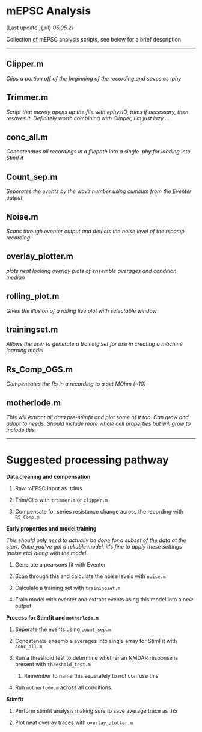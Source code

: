 # mEPSC Analysis 

[Last update:]{.ul} *05.05.21*

Collection of mEPSC analysis scripts, see below for a brief description

----------------------------

## Clipper.m

*Clips a portion off of the beginning of the recording and saves as .phy*

## Trimmer.m

*Script that merely opens up the file with ephysIO, trims if necessary, then resaves it. Definitely worth combining with Clipper, i'm just lazy ...*

## conc_all.m

*Concatenates all recordings in a filepath into a single .phy for loading into StimFit*

## Count_sep.m

*Seperates the events by the wave number using cumsum from the Eventer output*

## Noise.m

*Scans through eventer output and detects the noise level of the rscomp recording*

## overlay_plotter.m

*plots neat looking overlay plots of ensemble averages and condition median*

## rolling_plot.m

*Gives the illusion of a rolling live plot with selectable window*

## trainingset.m

*Allows the user to generate a training set for use in creating a machine learning model*

## Rs_Comp_OGS.m

*Compensates the Rs in a recording to a set MOhm (\~10)*

## motherlode.m

*This will extract all data pre-stimfit and plot some of it too. Can grow and adapt to needs. Should include more whole cell properties but will grow to include this.*

----------------------------

# Suggested processing pathway

**Data cleaning and compensation**

1.  Raw mEPSC input as .tdms

2.  Trim/Clip with `trimmer.m` or `clipper.m`

3.  Compensate for series resistance change across the recording with `RS_Comp.m`

**Early properties and model training**

*This should only need to actually be done for a subset of the data at the start. Once you've got a reliable model, it's fine to apply these settings (noise etc) along with the model.*

1.  Generate a pearsons fit with Eventer

2.  Scan through this and calculate the noise levels with `noise.m`

3.  Calculate a training set with `trainingset.m`

4.  Train model with eventer and extract events using this model into a new output

**Process for Stimfit and `motherlode.m`**

1.  Seperate the events using `count_sep.m`

2.  Concatenate ensemble averages into single array for StimFit with `conc_all.m`

3.  Run a threshold test to determine whether an NMDAR response is present with `threshold_test.m`

    1.  Remember to name this seperately to not confuse this

4.  Run `motherlode.m` across all conditions.

**Stimfit**

1.  Perform stimfit analysis making sure to save average trace as .h5

2.  Plot neat overlay traces with `overlay_plotter.m`
